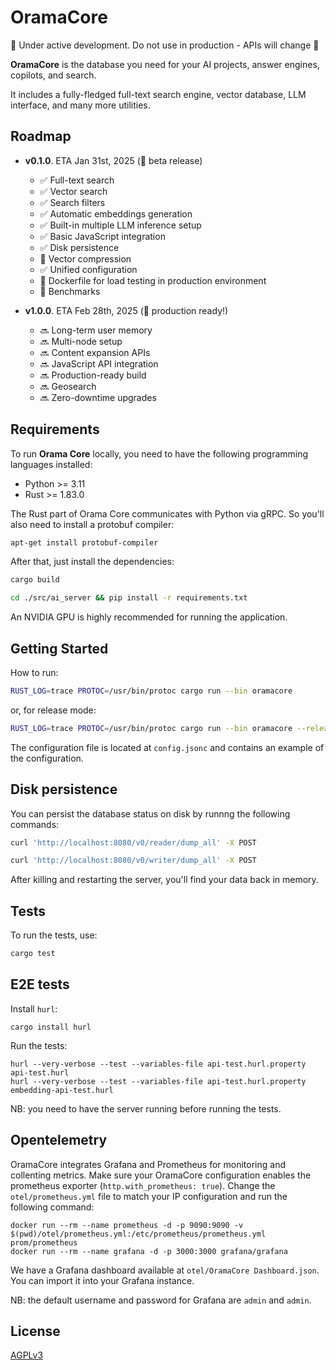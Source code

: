 # OramaCore

🚧 Under active development. Do not use in production - APIs will change 🚧

**OramaCore** is the database you need for your AI projects, answer engines, copilots, and search.

It includes a fully-fledged full-text search engine, vector database, LLM interface, and many more utilities.

## Roadmap

- **v0.1.0**. ETA Jan 31st, 2025 (🚧 beta release)
    - ✅ Full-text search
    - ✅ Vector search
    - ✅ Search filters
    - ✅ Automatic embeddings generation
    - ✅ Built-in multiple LLM inference setup
    - ✅ Basic JavaScript integration
    - ✅ Disk persistence
    - 🚧 Vector compression
    - ✅ Unified configuration
    - 🚧 Dockerfile for load testing in production environment
    - 🚧 Benchmarks

- **v1.0.0**. ETA Feb 28th, 2025 (🎉 production ready!)
    - 🔜 Long-term user memory
    - 🔜 Multi-node setup
    - 🔜 Content expansion APIs
    - 🔜 JavaScript API integration
    - 🔜 Production-ready build
    - 🔜 Geosearch
    - 🔜 Zero-downtime upgrades

## Requirements

To run **Orama Core** locally, you need to have the following programming languages installed:

- Python >= 3.11
- Rust >= 1.83.0

The Rust part of Orama Core communicates with Python via gRPC. So you'll also need to install a protobuf compiler:

```bash
apt-get install protobuf-compiler
```

After that, just install the dependencies:

```bash
cargo build
```

```bash
cd ./src/ai_server && pip install -r requirements.txt
```

An NVIDIA GPU is highly recommended for running the application.

## Getting Started

How to run:
```bash
RUST_LOG=trace PROTOC=/usr/bin/protoc cargo run --bin oramacore
```
or, for release mode:
```bash
RUST_LOG=trace PROTOC=/usr/bin/protoc cargo run --bin oramacore --release
```

The configuration file is located at `config.jsonc` and contains an example of the configuration.

## Disk persistence

You can persist the database status on disk by runnng the following commands:

```bash
curl 'http://localhost:8080/v0/reader/dump_all' -X POST
```

```bash
curl 'http://localhost:8080/v0/writer/dump_all' -X POST
```

After killing and restarting the server, you'll find your data back in memory.

## Tests

To run the tests, use:
```bash
cargo test
```

## E2E tests

Install `hurl`:
```
cargo install hurl
```

Run the tests:
```
hurl --very-verbose --test --variables-file api-test.hurl.property api-test.hurl
hurl --very-verbose --test --variables-file api-test.hurl.property embedding-api-test.hurl
```

NB: you need to have the server running before running the tests.

## Opentelemetry

OramaCore integrates Grafana and Prometheus for monitoring and collenting metrics.
Make sure your OramaCore configuration enables the prometheus exporter (`http.with_prometheus: true`).
Change the `otel/prometheus.yml` file to match your IP configuration and run the following command:
```
docker run --rm --name prometheus -d -p 9090:9090 -v $(pwd)/otel/prometheus.yml:/etc/prometheus/prometheus.yml prom/prometheus
docker run --rm --name grafana -d -p 3000:3000 grafana/grafana
```

We have a Grafana dashboard available at `otel/OramaCore Dashboard.json`. You can import it into your Grafana instance.

NB: the default username and password for Grafana are `admin` and `admin`.

## License

[AGPLv3](/LICENSE.md)